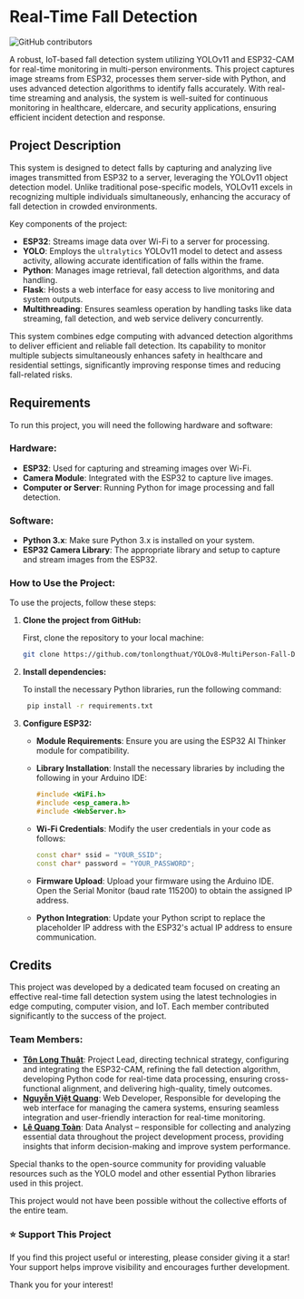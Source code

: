 # Real-Time Fall Detection
![GitHub contributors](https://img.shields.io/github/contributors/tonlongthuat/YOLOv8-MultiPerson-Fall-Detection)

A robust, IoT-based fall detection system utilizing YOLOv11 and ESP32-CAM for real-time monitoring in multi-person environments. This project captures image streams from ESP32, processes them server-side with Python, and uses advanced detection algorithms to identify falls accurately. With real-time streaming and analysis, the system is well-suited for continuous monitoring in healthcare, eldercare, and security applications, ensuring efficient incident detection and response.
## Project Description

This system is designed to detect falls by capturing and analyzing live images transmitted from ESP32 to a server, leveraging the YOLOv11 object detection model. Unlike traditional pose-specific models, YOLOv11 excels in recognizing multiple individuals simultaneously, enhancing the accuracy of fall detection in crowded environments.

Key components of the project:
- **ESP32**: Streams image data over Wi-Fi to a server for processing.
- **YOLO**: Employs the `ultralytics` YOLOv11 model to detect and assess activity, allowing accurate identification of falls within the frame.
- **Python**: Manages image retrieval, fall detection algorithms, and data handling.
- **Flask**: Hosts a web interface for easy access to live monitoring and system outputs.
- **Multithreading**: Ensures seamless operation by handling tasks like data streaming, fall detection, and web service delivery concurrently.

This system combines edge computing with advanced detection algorithms to deliver efficient and reliable fall detection. Its capability to monitor multiple subjects simultaneously enhances safety in healthcare and residential settings, significantly improving response times and reducing fall-related risks.
## Requirements

To run this project, you will need the following hardware and software:

### Hardware:
- **ESP32**: Used for capturing and streaming images over Wi-Fi.
- **Camera Module**: Integrated with the ESP32 to capture live images.
- **Computer or Server**: Running Python for image processing and fall detection.

### Software:
- **Python 3.x**: Make sure Python 3.x is installed on your system.
- **ESP32 Camera Library**: The appropriate library and setup to capture and stream images from the ESP32.

### How to Use the Project:
To use the projects, follow these steps:

1. **Clone the project from GitHub:**

   First, clone the repository to your local machine:

   ```bash
   git clone https://github.com/tonlongthuat/YOLOv8-MultiPerson-Fall-Detection.git

2. **Install dependencies:**
   
   To install the necessary Python libraries, run the following command:

   ```bash
    pip install -r requirements.txt

3. **Configure ESP32:**

   - **Module Requirements**: Ensure you are using the ESP32 AI Thinker module for compatibility.

   - **Library Installation**: Install the necessary libraries by including the following in your Arduino IDE:

     ```cpp
     #include <WiFi.h>
     #include <esp_camera.h>
     #include <WebServer.h>
     ```

   - **Wi-Fi Credentials**: Modify the user credentials in your code as follows:

     ```cpp
     const char* ssid = "YOUR_SSID";
     const char* password = "YOUR_PASSWORD";
     ```

   - **Firmware Upload**: Upload your firmware using the Arduino IDE. Open the Serial Monitor (baud rate 115200) to obtain the assigned IP address.

   - **Python Integration**: Update your Python script to replace the placeholder IP address with the ESP32's actual IP address to ensure communication.


## Credits

This project was developed by a dedicated team focused on creating an effective real-time fall detection system using the latest technologies in edge computing, computer vision, and IoT. Each member contributed significantly to the success of the project.

### Team Members:
- **[Tôn Long Thuật](https://github.com/tonlongthuat)**: Project Lead, directing technical strategy, configuring and integrating the ESP32-CAM, refining the fall detection algorithm, developing Python code for real-time data processing, ensuring cross-functional alignment, and delivering high-quality, timely outcomes.
- **[Nguyễn Việt Quang](https://github.com/ngvietquang)**: Web Developer, Responsible for developing the web interface for managing the camera systems, ensuring seamless integration and user-friendly interaction for real-time monitoring.
- **[Lê Quang Toàn](https://github.com/letoannn)**: Data Analyst – responsible for collecting and analyzing essential data throughout the project development process, providing insights that inform decision-making and improve system performance.


Special thanks to the open-source community for providing valuable resources such as the YOLO model and other essential Python libraries used in this project.

This project would not have been possible without the collective efforts of the entire team.
### ⭐ Support This Project

If you find this project useful or interesting, please consider giving it a star! Your support helps improve visibility and encourages further development.

Thank you for your interest!

